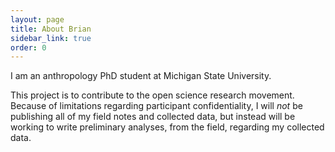 ```yaml
---
layout: page
title: About Brian
sidebar_link: true
order: 0
---
```


<p class="message">
  I am an anthropology PhD student at Michigan State University.
</p>

This project is to contribute to the open science research movement. Because of limitations regarding participant confidentiality, I will _not_ be publishing all of my field notes and collected data, but instead will be working to write preliminary analyses, from the field, regarding my collected data.

